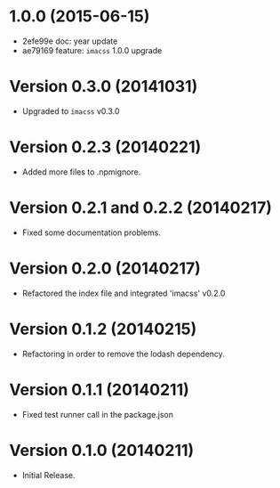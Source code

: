 # 1.0.0 (2015-06-15)

  * 2efe99e doc: year update
  * ae79169 feature: `imacss` 1.0.0 upgrade

# Version 0.3.0 (20141031)

  * Upgraded to `imacss` v0.3.0

# Version 0.2.3 (20140221)

  * Added more files to .npmignore.

# Version 0.2.1 and 0.2.2 (20140217)

  * Fixed some documentation problems.

# Version 0.2.0 (20140217)

  * Refactored the index file and integrated 'imacss' v0.2.0

# Version 0.1.2 (20140215)

  * Refactoring in order to remove the lodash dependency.

# Version 0.1.1 (20140211)

  * Fixed test runner call in the package.json

# Version 0.1.0 (20140211)

  * Initial Release.